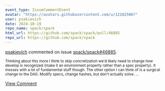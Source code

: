 ```yaml
---
event_type: IssueCommentEvent
avatar: "https://avatars.githubusercontent.com/u/12102506?"
user: psakievich
date: 2024-10-19
repo_name: spack/spack
html_url: https://github.com/spack/spack/pull/46885
repo_url: https://github.com/spack/spack
---
```


<a href='https://github.com/psakievich' target='_blank'>psakievich</a> commented on issue <a href='https://github.com/spack/spack/pull/46885' target='_blank'>spack/spack#46885</a>.

<small>Thinking about this more I think to skip concretization we'd likely need to change how develop is recognized (make it an environment property rather than a spec property). It messes with a lot of fundamental stuff though. The other option I can think of is a surgical change to the DAG. Modify specs, change hashes, but don't actually solve. ...</small>

<a href='https://github.com/spack/spack/pull/46885' target='_blank'>View Comment</a>